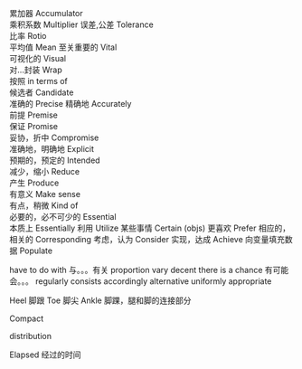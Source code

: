 累加器                    Accumulator  
乘积系数                  Multiplier
误差,公差                 Tolerance  
比率                      Rotio  
平均值                    Mean
至关重要的                Vital  
可视化的                  Visual   
对...封装                 Wrap    
按照                      in terms of  
候选者                    Candidate  
准确的                    Precise
精确地                    Accurately  
前提                      Premise  
保证                      Promise    
妥协，折中                Compromise  
准确地，明确地             Explicit  
预期的，预定的             Intended  
减少，缩小                 Reduce  
产生                       Produce  
有意义                     Make sense  
有点，稍微                 Kind of  
必要的，必不可少的         Essential  
本质上                    Essentially 
利用                      Utilize
某些事情                   Certain (objs)
更喜欢                    Prefer
相应的，相关的             Corresponding
考虑，认为                 Consider
实现，达成                 Achieve
向变量填充数据             Populate




have to do with      与。。。有关
proportion 
vary
decent 
there is a chance 有可能会。。。
regularly 
consists
accordingly
alternative 
uniformly
appropriate

Heel  脚跟
Toe   脚尖
Ankle 脚踝，腿和脚的连接部分

Compact

distribution

Elapsed 经过的时间